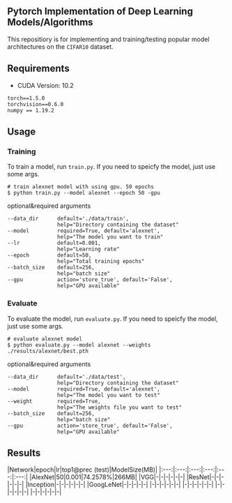 ## Pytorch Implementation of Deep Learning Models/Algorithms

This repositiory is for implementing and training/testing popular model architectures on the `CIFAR10` dataset.



## Requirements

- CUDA Version: 10.2 

```
torch==1.5.0
torchvision==0.6.0
numpy == 1.19.2
```

## Usage

### Training

To train a model, run `train.py`.
If you need to speicfy the model, just use some args.

```
# train alexnet model with using gpu. 50 epochs
$ python train.py --model alexnet --epoch 50 -gpu
```

optional&required arguments

```
--data_dir      default='./data/train',
                help="Directory containing the dataset"
--model         required=True, default='alexnet',
                help="The model you want to train"
--lr            default=0.001,
                help="Learning rate"
--epoch         default=50,
                help="Total training epochs"
--batch_size    default=256,
                help="batch size"
--gpu           action='store_true', default='False',
                help="GPU available"
```


### Evaluate

To evaluate the model, run `evaluate.py`.
If you need to speicfy the model, just use some args.

```
# evaluate alexnet model
$ python evaluate.py --model alexnet --weights ./results/alexnet/best.pth 
```

optional&required arguments

```
--data_dir      default='./data/test',
                help="Directory containing the dataset"
--model         required=True, default='alexnet',
                help="The model you want to test"
--weight        required=True,
                help="The weights file you want to test"
--batch_size    default=256,
                help="batch size"
--gpu           action='store_true', default='False',
                help="GPU available"
```


## Results

|Network|epoch|lr|top1@prec (test)|ModelSize(MB)|
|:---:|:---:|:---:|:---:|:---:|:---:|
|AlexNet|50|0.001|74.2578%|266MB|
|VGG|-|-|-|-|-|-|
|ResNet|-|-|-|-|-|-|
|Inception|-|-|-|-|-|-|
|GoogLeNet|-|-|-|-|-|
|-|-|-|-|-|-|
|-|-|-|-|-|-|
|-|-|-|-|-|-|
|-|-|-|-|-|-|



